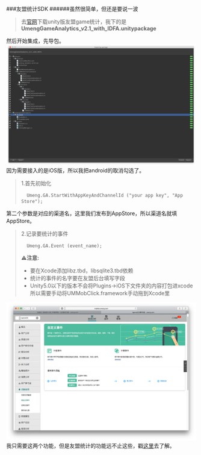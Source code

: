 ###友盟统计SDK
######虽然很简单，但还是要说一波
>去[官网](http://dev.umeng.com/game_analytics/game-unity/integration#2_2)下载unity版友盟game统计，我下的是  
>**UmengGameAnalytics_v2.1_with_IDFA.unitypackage**
>

然后开始集成，先导包。  
![Um_analyze](./SDK/Um_analyze.png)
因为需要接入的是iOS版，所以我把android的取消勾选了。  
>1.首先初始化  
>
>		Umeng.GA.StartWithAppKeyAndChannelId ("your app key", "App Store");
第二个参数是对应的渠道名，这里我们发布到AppStore，所以渠道名就填AppStore。  

>2.记录要统计的事件
>
>		Umeng.GA.Event (event_name);
>**⚠️注意:**   
>
>*  要在Xcode添加libz.tbd，libsqlite3.tbd依赖
>*  统计的事件的名字要在友盟后台填写字段
>*  Unity5.0以下的版本不会将Plugins->iOS下文件夹的内容打包进xcode所以需要手动将UMMobClick.framework手动拖到Xcode里

![Um_analyze](./SDK/Um_analyze2.png)  
我只需要这两个功能，但是友盟统计的功能远不止这些，戳[这里](http://dev.umeng.com/game_analytics/game-unity/integration#1)去了解。
